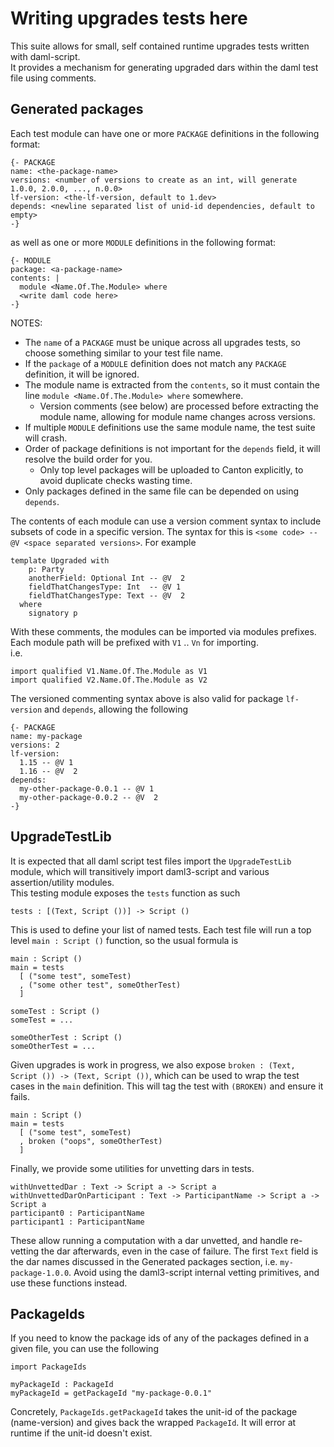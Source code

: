 # Writing upgrades tests here
This suite allows for small, self contained runtime upgrades tests written with daml-script.  
It provides a mechanism for generating upgraded dars within the daml test file using comments.

## Generated packages
Each test module can have one or more `PACKAGE` definitions in the following format:
```
{- PACKAGE
name: <the-package-name>
versions: <number of versions to create as an int, will generate 1.0.0, 2.0.0, ..., n.0.0>
lf-version: <the-lf-version, default to 1.dev>
depends: <newline separated list of unid-id dependencies, default to empty>
-}
```

as well as one or more `MODULE` definitions in the following format:
```
{- MODULE
package: <a-package-name>
contents: |
  module <Name.Of.The.Module> where
  <write daml code here>
-}
```

NOTES:
  * The `name` of a `PACKAGE` must be unique across all upgrades tests, so choose something similar to your test file name.
  * If the `package` of a `MODULE` definition does not match any `PACKAGE` definition, it will be ignored.
  * The module name is extracted from the `contents`, so it must contain the line `module <Name.Of.The.Module> where` somewhere.
    * Version comments (see below) are processed before extracting the module name, allowing for module name changes across versions.
  * If multiple `MODULE` definitions use the same module name, the test suite will crash.
  * Order of package definitions is not important for the `depends` field, it will resolve the build order for you.
    * Only top level packages will be uploaded to Canton explicitly, to avoid duplicate checks wasting time.
  * Only packages defined in the same file can be depended on using `depends`.

The contents of each module can use a version comment syntax to include subsets of code in a specific version.
The syntax for this is `<some code> -- @V <space separated versions>`. For example
```
template Upgraded with
    p: Party
    anotherField: Optional Int -- @V  2
    fieldThatChangesType: Int  -- @V 1
    fieldThatChangesType: Text -- @V  2
  where
    signatory p
```

With these comments, the modules can be imported via modules prefixes. Each module path will be prefixed with `V1` .. `Vn` for importing.  
i.e.
```
import qualified V1.Name.Of.The.Module as V1
import qualified V2.Name.Of.The.Module as V2
```

The versioned commenting syntax above is also valid for package `lf-version` and `depends`, allowing the following
```
{- PACKAGE
name: my-package
versions: 2
lf-version:
  1.15 -- @V 1
  1.16 -- @V  2
depends:
  my-other-package-0.0.1 -- @V 1
  my-other-package-0.0.2 -- @V  2
-}
```

## UpgradeTestLib
It is expected that all daml script test files import the `UpgradeTestLib` module, which will transitively import daml3-script and various assertion/utility modules.  
This testing module exposes the `tests` function as such  
```
tests : [(Text, Script ())] -> Script ()
```
This is used to define your list of named tests. Each test file will run a top level `main : Script ()` function, so the usual formula is
```
main : Script ()
main = tests
  [ ("some test", someTest)
  , ("some other test", someOtherTest)
  ]

someTest : Script ()
someTest = ...

someOtherTest : Script ()
someOtherTest = ...
```

Given upgrades is work in progress, we also expose `broken : (Text, Script ()) -> (Text, Script ())`, which can be used to wrap the test cases in the `main` definition. This will tag the test with `(BROKEN)` and ensure it fails.
```
main : Script ()
main = tests
  [ ("some test", someTest)
  , broken ("oops", someOtherTest)
  ]
```

Finally, we provide some utilities for unvetting dars in tests.
```
withUnvettedDar : Text -> Script a -> Script a
withUnvettedDarOnParticipant : Text -> ParticipantName -> Script a -> Script a
participant0 : ParticipantName
participant1 : ParticipantName
```
These allow running a computation with a dar unvetted, and handle re-vetting the dar afterwards, even in the case of failure. The first `Text` field is the dar names discussed in the Generated packages section, i.e. `my-package-1.0.0`.
Avoid using the daml3-script internal vetting primitives, and use these functions instead.

## PackageIds
If you need to know the package ids of any of the packages defined in a given file, you can use the following
```
import PackageIds

myPackageId : PackageId
myPackageId = getPackageId "my-package-0.0.1"
```
Concretely, `PackageIds.getPackageId` takes the unit-id of the package (name-version) and gives back the wrapped `PackageId`.
It will error at runtime if the unit-id doesn't exist.
